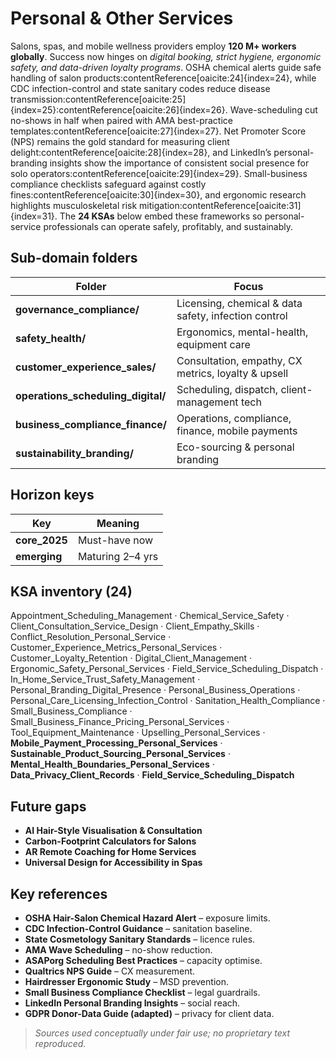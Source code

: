 Personal & Other Services
=========================

Salons, spas, and mobile wellness providers employ **120 M+ workers globally**. Success now hinges on *digital booking, strict hygiene, ergonomic safety, and data-driven loyalty programs*. OSHA chemical alerts guide safe handling of salon products:contentReference[oaicite:24]{index=24}, while CDC infection-control and state sanitary codes reduce disease transmission:contentReference[oaicite:25]{index=25}:contentReference[oaicite:26]{index=26}. Wave-scheduling cut no-shows in half when paired with AMA best-practice templates:contentReference[oaicite:27]{index=27}. Net Promoter Score (NPS) remains the gold standard for measuring client delight:contentReference[oaicite:28]{index=28}, and LinkedIn’s personal-branding insights show the importance of consistent social presence for solo operators:contentReference[oaicite:29]{index=29}. Small-business compliance checklists safeguard against costly fines:contentReference[oaicite:30]{index=30}, and ergonomic research highlights musculoskeletal risk mitigation:contentReference[oaicite:31]{index=31}. The **24 KSAs** below embed these frameworks so personal-service professionals can operate safely, profitably, and sustainably.

## Sub-domain folders

| Folder | Focus |
|--------|-------|
| **governance_compliance/** | Licensing, chemical & data safety, infection control |
| **safety_health/** | Ergonomics, mental-health, equipment care |
| **customer_experience_sales/** | Consultation, empathy, CX metrics, loyalty & upsell |
| **operations_scheduling_digital/** | Scheduling, dispatch, client-management tech |
| **business_compliance_finance/** | Operations, compliance, finance, mobile payments |
| **sustainability_branding/** | Eco-sourcing & personal branding |

## Horizon keys

| Key | Meaning |
|-----|---------|
| **core_2025** | Must-have now |
| **emerging**  | Maturing 2–4 yrs |

## KSA inventory (24)

Appointment_Scheduling_Management · Chemical_Service_Safety · Client_Consultation_Service_Design · Client_Empathy_Skills · Conflict_Resolution_Personal_Service · Customer_Experience_Metrics_Personal_Services · Customer_Loyalty_Retention · Digital_Client_Management · Ergonomic_Safety_Personal_Services · Field_Service_Scheduling_Dispatch · In_Home_Service_Trust_Safety_Management · Personal_Branding_Digital_Presence · Personal_Business_Operations · Personal_Care_Licensing_Infection_Control · Sanitation_Health_Compliance · Small_Business_Compliance · Small_Business_Finance_Pricing_Personal_Services · Tool_Equipment_Maintenance · Upselling_Personal_Services · **Mobile_Payment_Processing_Personal_Services** · **Sustainable_Product_Sourcing_Personal_Services** · **Mental_Health_Boundaries_Personal_Services** · **Data_Privacy_Client_Records** · **Field_Service_Scheduling_Dispatch**

## Future gaps

* **AI Hair-Style Visualisation & Consultation**  
* **Carbon-Footprint Calculators for Salons**  
* **AR Remote Coaching for Home Services**  
* **Universal Design for Accessibility in Spas**

## Key references

- **OSHA Hair-Salon Chemical Hazard Alert** – exposure limits.  
- **CDC Infection-Control Guidance** – sanitation baseline.
- **State Cosmetology Sanitary Standards** – licence rules. 
- **AMA Wave Scheduling** – no-show reduction.
- **ASAPorg Scheduling Best Practices** – capacity optimise.
- **Qualtrics NPS Guide** – CX measurement.
- **Hairdresser Ergonomic Study** – MSD prevention. 
- **Small Business Compliance Checklist** – legal guardrails. 
- **LinkedIn Personal Branding Insights** – social reach.
- **GDPR Donor-Data Guide (adapted)** – privacy for client data.

> *Sources used conceptually under fair use; no proprietary text reproduced.*
